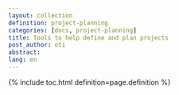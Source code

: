 ```yaml
---
layout: collection
definition: project-planning
categories: [docs, project-planning]
title: Tools to help define and plan projects
post_author: oti
abstract: 
lang: en
---
```


{% include toc.html definition=page.definition %}

<!--
<ol>
<li><a href="tools/metrics-worksheet.html">Project Metrics and Goals Worksheet</a>: The purpose of this worksheet is to draw out the best method(s) to measure the progress of your project. </li>

<li><a href="tools/big-questions.html">Creating Big Questions for Investigation</a>: When you want to create a participatory framework for people to work within, generating big questions is a good place to start. Big questions offer a structure for focused investigation and understanding the root of the problem. Here are a few steps to help facilitate a group in generating big questions when starting a new project.</li>
</ol>
-->